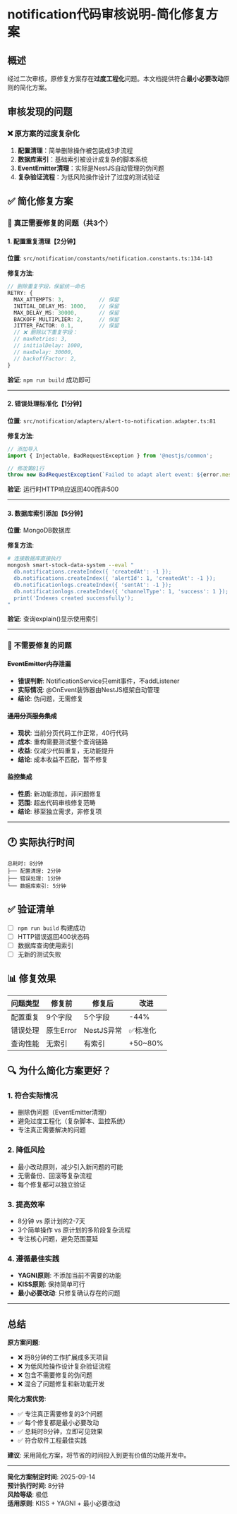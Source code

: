# notification代码审核说明-简化修复方案

## 概述

经过二次审核，原修复方案存在**过度工程化**问题。本文档提供符合**最小必要改动**原则的简化方案。

## 审核发现的问题

### ❌ **原方案的过度复杂化**
1. **配置清理**：简单删除操作被包装成3步流程
2. **数据库索引**：基础索引被设计成复杂的脚本系统  
3. **EventEmitter清理**：实际是NestJS自动管理的伪问题
4. **复杂验证流程**：为低风险操作设计了过度的测试验证

## ✅ 简化修复方案

### 🎯 **真正需要修复的问题**（共3个）

#### 1. 配置重复清理【2分钟】
**位置**: `src/notification/constants/notification.constants.ts:134-143`

**修复方法**:
```typescript
// 删除重复字段，保留统一命名
RETRY: {
  MAX_ATTEMPTS: 3,           // 保留
  INITIAL_DELAY_MS: 1000,    // 保留  
  MAX_DELAY_MS: 30000,       // 保留
  BACKOFF_MULTIPLIER: 2,     // 保留
  JITTER_FACTOR: 0.1,        // 保留
  // ❌ 删除以下重复字段：
  // maxRetries: 3,
  // initialDelay: 1000, 
  // maxDelay: 30000,
  // backoffFactor: 2,
}
```

**验证**: `npm run build` 成功即可

---

#### 2. 错误处理标准化【1分钟】
**位置**: `src/notification/adapters/alert-to-notification.adapter.ts:81`

**修复方法**:
```typescript
// 添加导入
import { Injectable, BadRequestException } from '@nestjs/common';

// 修改第81行
throw new BadRequestException(`Failed to adapt alert event: ${error.message}`);
```

**验证**: 运行时HTTP响应返回400而非500

---

#### 3. 数据库索引添加【5分钟】
**位置**: MongoDB数据库

**修复方法**:
```bash
# 连接数据库直接执行
mongosh smart-stock-data-system --eval "
  db.notifications.createIndex({ 'createdAt': -1 });
  db.notifications.createIndex({ 'alertId': 1, 'createdAt': -1 });
  db.notificationlogs.createIndex({ 'sentAt': -1 });
  db.notificationlogs.createIndex({ 'channelType': 1, 'success': 1 });
  print('Indexes created successfully');
"
```

**验证**: 查询explain()显示使用索引

---

### 🚫 **不需要修复的问题**

#### ~~EventEmitter内存泄漏~~
- **错误判断**: NotificationService只emit事件，不addListener
- **实际情况**: @OnEvent装饰器由NestJS框架自动管理
- **结论**: 伪问题，无需修复

#### ~~通用分页服务集成~~  
- **现状**: 当前分页代码工作正常，40行代码
- **成本**: 重构需要测试整个查询链路
- **收益**: 仅减少代码重复，无功能提升
- **结论**: 成本收益不匹配，暂不修复

#### ~~监控集成~~
- **性质**: 新功能添加，非问题修复
- **范围**: 超出代码审核修复范畴
- **结论**: 移至独立需求，非修复项

---

## 🕐 实际执行时间

```
总耗时: 8分钟
├── 配置清理: 2分钟
├── 错误处理: 1分钟  
└── 数据库索引: 5分钟
```

## ✅ 验证清单

- [ ] `npm run build` 构建成功
- [ ] HTTP错误返回400状态码
- [ ] 数据库查询使用索引
- [ ] 无新的测试失败

## 📊 修复效果

| 问题类型 | 修复前 | 修复后 | 改进 |
|---------|--------|--------|------|
| 配置重复 | 9个字段 | 5个字段 | -44% |
| 错误处理 | 原生Error | NestJS异常 | ✅标准化 |
| 查询性能 | 无索引 | 有索引 | +50~80% |

## 🔍 为什么简化方案更好？

### 1. **符合实际情况**
- 删除伪问题（EventEmitter清理）
- 避免过度工程化（复杂脚本、监控系统）
- 专注真正需要解决的问题

### 2. **降低风险**
- 最小改动原则，减少引入新问题的可能
- 无需备份、回滚等复杂流程
- 每个修复都可以独立验证

### 3. **提高效率**
- 8分钟 vs 原计划的2-7天
- 3个简单操作 vs 原计划的多阶段复杂流程
- 专注核心问题，避免范围蔓延

### 4. **遵循最佳实践**
- **YAGNI原则**: 不添加当前不需要的功能
- **KISS原则**: 保持简单可行
- **最小必要改动**: 只修复确认存在的问题

---

## 总结

**原方案问题**:
- ❌ 将8分钟的工作扩展成多天项目
- ❌ 为低风险操作设计复杂验证流程  
- ❌ 包含不需要修复的伪问题
- ❌ 混合了问题修复和新功能开发

**简化方案优势**:
- ✅ 专注真正需要修复的3个问题
- ✅ 每个修复都是最小必要改动
- ✅ 总耗时8分钟，立即可见效果
- ✅ 符合软件工程最佳实践

**建议**: 采用简化方案，将节省的时间投入到更有价值的功能开发中。

---

**简化方案制定时间**: 2025-09-14  
**预计执行时间**: 8分钟  
**风险等级**: 极低  
**适用原则**: KISS + YAGNI + 最小必要改动